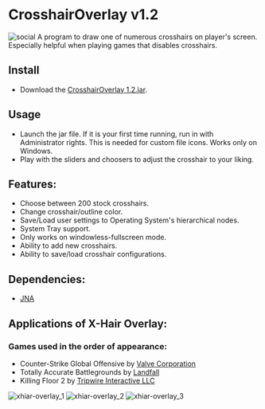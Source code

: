 # CrosshairOverlay v1.2
![social](https://repository-images.githubusercontent.com/138451144/068a9800-bfdb-11e9-96fd-288306178ab3)
A program to draw one of numerous crosshairs on player's screen. Especially helpful when playing games that disables crosshairs.

## Install

- Download the [CrosshairOverlay 1.2.jar](https://github.com/aeris170/Crosshair-Overlay/raw/master/CrosshairOverlay%201.2.jar).

## Usage

- Launch the jar file. If it is your first time running, run in with Administrator rights. This is needed for custom file icons. Works only on Windows.
- Play with the sliders and choosers to adjust the crosshair to your liking.

## Features:
  * Choose between 200 stock crosshairs.
  * Change crosshair/outline color.
  * Save/Load user settings to Operating System's hierarchical nodes.
  * System Tray support.
  * Only works on windowless-fullscreen mode.
  * Ability to add new crosshairs.
  * Ability to save/load crosshair configurations.
	
## Dependencies: 
  * [JNA](https://github.com/java-native-access/jna)

## Applications of X-Hair Overlay:
### Games used in the order of appearance: 
  * Counter-Strike Global Offensive by [Valve Corporation](https://www.valvesoftware.com/en/)
  * Totally Accurate Battlegrounds by [Landfall](http://landfall.se/)
  * Killing Floor 2 by [Tripwire Interactive LLC](https://www.tripwireinteractive.com/)



![xhiar-overlay_1](https://user-images.githubusercontent.com/25724155/54489180-c3f15200-48ba-11e9-8534-c60c730af33a.png)
![xhiar-overlay_2](https://user-images.githubusercontent.com/25724155/54489181-c489e880-48ba-11e9-80ca-24e0ce00e757.png)
![xhiar-overlay_3](https://user-images.githubusercontent.com/25724155/54489182-c489e880-48ba-11e9-8d5d-85c00a77a8ad.png)